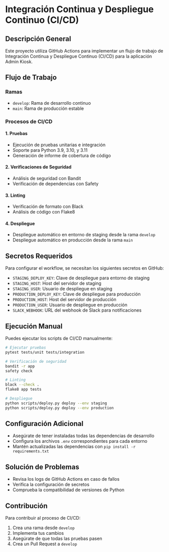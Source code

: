 # Integración Continua y Despliegue Continuo (CI/CD)

## Descripción General

Este proyecto utiliza GitHub Actions para implementar un flujo de trabajo de Integración Continua y Despliegue Continuo (CI/CD) para la aplicación Admin Kiosk.

## Flujo de Trabajo

### Ramas
- `develop`: Rama de desarrollo continuo
- `main`: Rama de producción estable

### Procesos de CI/CD

#### 1. Pruebas
- Ejecución de pruebas unitarias e integración
- Soporte para Python 3.9, 3.10, y 3.11
- Generación de informe de cobertura de código

#### 2. Verificaciones de Seguridad
- Análisis de seguridad con Bandit
- Verificación de dependencias con Safety

#### 3. Linting
- Verificación de formato con Black
- Análisis de código con Flake8

#### 4. Despliegue
- Despliegue automático en entorno de staging desde la rama `develop`
- Despliegue automático en producción desde la rama `main`

## Secretos Requeridos

Para configurar el workflow, se necesitan los siguientes secretos en GitHub:

- `STAGING_DEPLOY_KEY`: Clave de despliegue para entorno de staging
- `STAGING_HOST`: Host del servidor de staging
- `STAGING_USER`: Usuario de despliegue en staging
- `PRODUCTION_DEPLOY_KEY`: Clave de despliegue para producción
- `PRODUCTION_HOST`: Host del servidor de producción
- `PRODUCTION_USER`: Usuario de despliegue en producción
- `SLACK_WEBHOOK`: URL del webhook de Slack para notificaciones

## Ejecución Manual

Puedes ejecutar los scripts de CI/CD manualmente:

```bash
# Ejecutar pruebas
pytest tests/unit tests/integration

# Verificación de seguridad
bandit -r app
safety check

# Linting
black --check .
flake8 app tests

# Despliegue
python scripts/deploy.py deploy --env staging
python scripts/deploy.py deploy --env production
```

## Configuración Adicional

- Asegúrate de tener instaladas todas las dependencias de desarrollo
- Configura los archivos `.env` correspondientes para cada entorno
- Mantén actualizadas las dependencias con `pip install -r requirements.txt`

## Solución de Problemas

- Revisa los logs de GitHub Actions en caso de fallos
- Verifica la configuración de secretos
- Comprueba la compatibilidad de versiones de Python

## Contribución

Para contribuir al proceso de CI/CD:
1. Crea una rama desde `develop`
2. Implementa tus cambios
3. Asegúrate de que todas las pruebas pasen
4. Crea un Pull Request a `develop` 